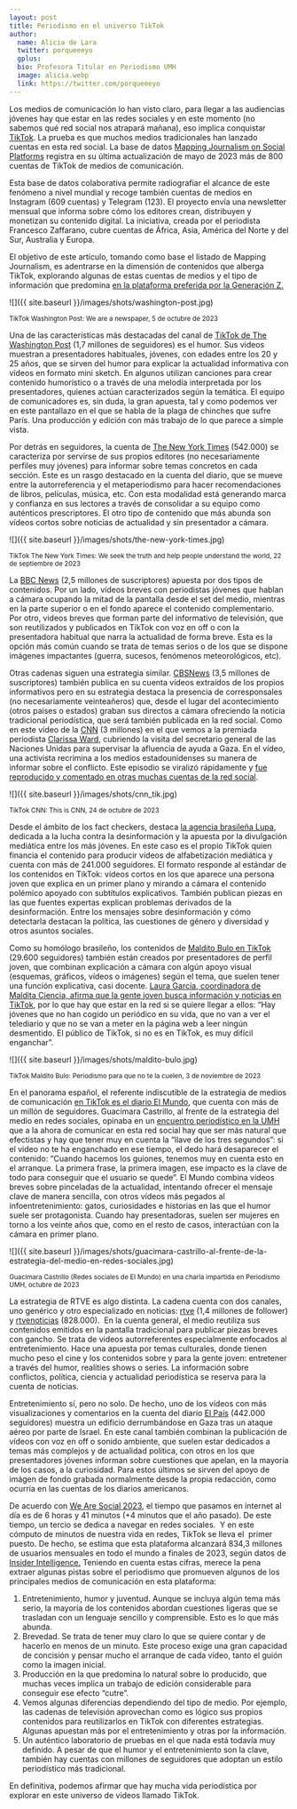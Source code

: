 ```yaml
---
layout: post
title: Periodismo en el universo TikTok
author:
  name: Alicia de Lara
  twitter: porqueeeyo
  gplus:  
  bio: Profesora Titular en Periodismo UMH
  image: alicia.webp
  link: https://twitter.com/porqueeeyo
---
```

Los medios de comunicación lo han visto claro, para llegar a las audiencias jóvenes hay que estar en las redes sociales y en este momento (no sabemos qué red social nos atrapará mañana), eso implica conquistar [TikTok](https://www.tiktok.com/?lang=en). La prueba es que muchos medios tradicionales han lanzado cuentas en esta red social. La base de datos [Mapping Journalism on Social Platforms](https://docs.google.com/spreadsheets/d/1n2a8dSLE6ZG5Eql_Bt9ayPi14WkZ3-IsviEmlI1f11Q/edit#gid=0) registra en su última actualización de mayo de 2023 más de 800 cuentas de TikTok de medios de comunicación. 

Esta base de datos colaborativa permite radiografiar el alcance de este fenómeno a nivel mundial y recoge también cuentas de medios en Instagram (609 cuentas) y Telegram (123). El proyecto envía una newsletter mensual que informa sobre cómo los editores crean, distribuyen y monetizan su contenido digital. La iniciativa, creada por el periodista Francesco Zaffarano, cubre cuentas de África, Asia, América del Norte y del Sur, Australia y Europa. 

El objetivo de este artículo, tomando como base el listado de Mapping Journalism, es adentrarse en la dimensión de contenidos que alberga TikTok, explorando algunas de estas cuentas de medios y el tipo de información que predomina [en la plataforma preferida por la Generación Z.](https://www.businessinsider.es/plan-tiktok-arrasar-gen-z-tiene-problema-1259896)

![]({{ site.baseurl }}/images/shots/washington-post.jpg)

<sup>TikTok Washington Post: We are a newspaper, 5 de octubre de 2023

Una de las características más destacadas del canal de [TikTok de The Washington Post](https://www.tiktok.com/@washingtonpost) (1,7 millones de seguidores) es el humor. Sus videos muestran a presentadores habituales, jóvenes, con edades entre los 20 y 25 años, que se sirven del humor para explicar la actualidad informativa con vídeos en formato mini sketch. En algunos utilizan canciones para crear contenido humorístico o a través de una melodía interpretada por los presentadores, quienes actúan caracterizados según la temática. El equipo de comunicadores es, sin duda, la gran apuesta, tal y como podemos ver en este pantallazo en el que se habla de la plaga de chinches que sufre París. Una producción y edición con más trabajo de lo que parece a simple vista. 

Por detrás en seguidores, la cuenta de [The New York Times](https://www.tiktok.com/@nytimes) (542.000) se caracteriza por servirse de sus propios editores (no necesariamente perfiles muy jóvenes) para informar sobre temas concretos en cada sección. Este es un rasgo destacado en la cuenta del diario, que se mueve entre la autorreferencia y el metaperiodismo para hacer recomendaciones de libros, películas, música, etc. Con esta modalidad está generando marca y confianza en sus lectores a través de consolidar a su equipo como auténticos prescriptores. El otro tipo de contenido que más abunda son vídeos cortos sobre noticias de actualidad y sin presentador a cámara.

![]({{ site.baseurl }}/images/shots/the-new-york-times.jpg)

<sup>TikTok The New York Times: We seek the truth and help people understand the world, 22 de septiembre de 2023

La [BBC News](https://www.tiktok.com/@bbcnews?lang=en) (2,5 millones de suscriptores) apuesta por dos tipos de contenidos. Por un lado, vídeos breves con periodistas jóvenes que hablan a cámara ocupando la mitad de la pantalla desde el set del medio, mientras en la parte superior o en el fondo aparece el contenido complementario. Por otro, videos breves que forman parte del informativo de televisión, que son reutilizados y publicados en TikTok con voz en off o con la presentadora habitual que narra la actualidad de forma breve. Esta es la opción más común cuando se trata de temas serios o de los que se dispone imágenes impactantes (guerra, sucesos, fenómenos meteorológicos, etc).

Otras cadenas siguen una estrategia similar. [CBSNews](https://www.tiktok.com/@cbsnews?lang=en) (3,5 millones de suscriptores) también publica en su cuenta vídeos extraídos de los propios informativos pero en su estrategia destaca la presencia de corresponsales (no necesariamente veinteañeros) que, desde el lugar del acontecimiento (otros países o estados) graban sus directos a cámara ofreciendo la noticia tradicional periodística, que será también publicada en la red social. Como en este vídeo de la [CNN](https://www.tiktok.com/@cnn?lang=en) (3 millones) en el que vemos a la premiada periodista [Clarissa Ward](https://en.wikipedia.org/wiki/Clarissa_Ward), cubriendo la visita del secretario general de las Naciones Unidas para supervisar la afluencia de ayuda a Gaza. En el vídeo, una activista recrimina a los medios estadounidenses su manera de informar sobre el conflicto. Este episodio se viralizó rápidamente y [fue reproducido y comentado en otras muchas cuentas de la red social](https://www.tiktok.com/search?lang=en&q=clarissa%20ward%20egyptian%20woman&t=1698753749481).

![]({{ site.baseurl }}/images/shots/cnn_tik.jpg)

<sup>TikTok CNN: This is CNN, 24 de octubre de 2023

Desde el ámbito de los fact checkers, destaca [la agencia brasileña Lupa](https://www.tiktok.com/@agencialupa?lang=en), dedicada a la lucha contra la desinformación y la apuesta por la divulgación mediática entre los más jóvenes. En este caso es el propio TikTok quien financia el contenido para producir vídeos de alfabetización mediática y cuenta con más de 241.000 seguidores. El formato responde al estándar de los contenidos en TikTok: vídeos cortos en los que aparece una persona joven que explica en un primer plano y mirando a cámara el contenido polémico apoyado con subtítulos explicativos. También publican piezas en las que fuentes expertas explican problemas derivados de la desinformación. Entre los mensajes sobre desinformación y cómo detectarla destacan la política, las cuestiones de género y diversidad y otros asuntos sociales.  

Como su homólogo brasileño, los contenidos de [Maldito Bulo en TikTok](https://www.tiktok.com/@malditobulo) (29.600 seguidores) también están creados por presentadores de perfil joven, que combinan explicación a cámara con algún apoyo visual (esquemas, gráficos, vídeos o imágenes) según el tema, que suelen tener una función explicativa, casi docente. [Laura García, coordinadora de Maldita Ciencia, afirma que la gente joven busca información y noticias en TikTok](https://www.cienciaenchile.cl/laura-garcia-la-gente-joven-busca-informacion-y-noticias-en-tiktok-tienes-que-estar-ahi-si-quieres-llegar-a-ellos/), por lo que hay que estar en la red si se quiere llegar a ellos: “Hay jóvenes que no han cogido un periódico en su vida, que no van a ver el telediario y que no se van a meter en la página web a leer ningún desmentido. El público de TikTok, si no es en TikTok, es muy difícil enganchar”.

![]({{ site.baseurl }}/images/shots/maldito-bulo.jpg)

<sup>TikTok Maldito Bulo: Periodismo para que no te la cuelen, 3 de noviembre de 2023

En el panorama español, el referente indiscutible de la estrategia de medios de comunicación [en TikTok es el diario El Mundo](https://www.tiktok.com/@elmundo.es), que cuenta con más de un millón de seguidores. Guacimara Castrillo, al frente de la estrategia del medio en redes sociales, opinaba en un [encuentro periodístico en la UMH](https://periodismo.umh.es/2023/10/04/xvi-jornadas-internacionales-de-periodismo/) que a la ahora de comunicar en esta red social hay que ser más natural que efectistas y hay que tener muy en cuenta la “llave de los tres segundos”: si el video no te ha enganchado en ese tiempo, el dedo hará desaparecer el contenido: “Cuando hacemos los guiones, tenemos muy en cuenta esto en el arranque. La primera frase, la primera imagen, ese impacto es la clave de todo para conseguir que el usuario se quede”. El Mundo combina vídeos breves sobre pinceladas de la actualidad, intentando ofrecer el mensaje clave de manera sencilla, con otros vídeos más pegados al infoentretenimiento: gatos, curiosidades e historias en las que el humor suele ser protagonista. Cuando hay presentadoras, suelen ser mujeres en torno a los veinte años que, como en el resto de casos, interactúan con la cámara en primer plano. 

![]({{ site.baseurl }}/images/shots/guacimara-castrillo-al-frente-de-la-estrategia-del-medio-en-redes-sociales.jpg)

<sup>Guacimara Castrillo (Redes sociales de El Mundo) en una charla impartida en Periodismo UMH, octubre de 2023

La estrategia de RTVE es algo distinta. La cadena cuenta con dos canales, uno genérico y otro especializado en noticias: [rtve](https://www.tiktok.com/@rtve?lang=en) (1,4 millones de follower) y [rtvenoticias](https://www.tiktok.com/@rtvenoticias?lang=en) (828.000).  En la cuenta general, el medio reutiliza sus contenidos emitidos en la pantalla tradicional para publicar piezas breves con gancho. Se trata de videos autorreferentes especialmente enfocados al entretenimiento. Hace una apuesta por temas culturales, donde tienen mucho peso el cine y los contenidos sobre y para la gente joven: entretener a través del humor, realities shows o series. La información sobre conflictos, política, ciencia y actualidad periodística se reserva para la cuenta de noticias.

Entretenimiento sí, pero no solo. De hecho, uno de los vídeos con más visualizaciones y comentarios en la cuenta del diario [El País](https://www.tiktok.com/@elpais?lang=en) (442.000 seguidores) muestra un edificio derrumbándose en Gaza tras un ataque aéreo por parte de Israel. En este canal también combinan la publicación de vídeos con voz en off o sonido ambiente, que suelen estar dedicados a temas más complejos y de actualidad política, con otros en los que presentadores jóvenes informan sobre cuestiones que apelan, en la mayoría de los casos, a la curiosidad. Para estos últimos se sirven del apoyo de imágen de fondo grabada normalmente desde la propia redacción, como ocurría en las cuentas de los diarios americanos.

De acuerdo con [We Are Social 2023](https://wearesocial.com/es/blog/2023/10/informe-digital-2023-octubre/), el tiempo que pasamos en internet al día es de 6 horas y 41 minutos (+4 minutos que el año pasado). De este tiempo, un tercio se dedica a navegar en redes sociales.  Y en este cómputo de minutos de nuestra vida en redes, TikTok se lleva el  primer puesto. De hecho, se estima que esta plataforma alcanzará 834,3 millones de usuarios mensuales en todo el mundo a finales de 2023, según datos de [Insider Intelligence.](https://www.insiderintelligence.com/charts/global-tiktok-user-stats/) Teniendo en cuenta estas cifras, merece la pena extraer algunas pistas sobre el periodismo que promueven algunos de los principales medios de comunicación en esta plataforma:

1. Entretenimiento, humor y juventud. Aunque se incluya algún tema más serio, la mayoría de los contenidos abordan cuestiones ligeras que se trasladan con un lenguaje sencillo y comprensible. Esto es lo que más abunda.
2. Brevedad. Se trata de tener muy claro lo que se quiere contar y de hacerlo en menos de un minuto. Este proceso exige una gran capacidad de concisión y pensar mucho el arranque de cada vídeo, tanto el guión como la imagen inicial.
3. Producción en la que predomina lo natural sobre lo producido, que muchas veces implica un trabajo de edición considerable para conseguir ese efecto “cutre”.
4. Vemos algunas diferencias dependiendo del tipo de medio. Por ejemplo, las cadenas de televisión aprovechan como es lógico sus propios contenidos para reutilizarlos en TikTok con diferentes estrategias. Algunas apuestan más por el entretenimiento y otras por la información. 
5. Un auténtico laboratorio de pruebas en el que nada está todavía muy definido. A pesar de que el humor y el entretenimiento son la clave, también hay cuentas con millones de seguidores que adoptan un estilo periodístico más tradicional. 

En definitiva, podemos afirmar que hay mucha vida periodística por explorar en este universo de videos llamado TikTok.